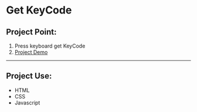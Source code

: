 # Get KeyCode

## Project Point:

1. Press keyboard get KeyCode
2. [Project Demo](https://day-project.zkhsin.now.sh/Get%20KeyCode/)

---

## Project Use:

- HTML
- CSS
- Javascript
